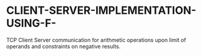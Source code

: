 # CLIENT-SERVER-IMPLEMENTATION-USING-F-
TCP Client Server communication for arithmetic operations upon limit of operands and constraints on negative results.
